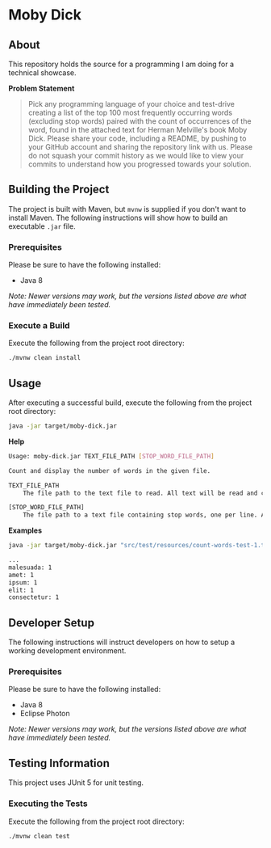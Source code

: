 # Moby Dick

## About
This repository holds the source for a programming I am doing for a technical showcase.

**Problem Statement**  
> Pick any programming language of your choice and test-drive creating a list of the top 100 most frequently occurring words (excluding stop words) paired with the count of occurrences of the word, found in the attached text for Herman Melville's book Moby Dick.  Please share your code, including a README, by pushing to your GitHub account and sharing the repository link with us.  Please do not squash your commit history as we would like to view your commits to understand how you progressed towards your solution.

## Building the Project
The project is built with Maven, but `mvnw` is supplied if you don't want to install Maven. The following instructions will show how to build an executable `.jar` file.

### Prerequisites
Please be sure to have the following installed:  

* Java 8

<i>Note: Newer versions may work, but the versions listed above are what have immediately been tested.</i>

### Execute a Build
Execute the following from the project root directory:
```sh
./mvnw clean install
```

## Usage
After executing a successful build, execute the following from the project root directory:

```sh
java -jar target/moby-dick.jar
```

**Help**  
```sh
Usage: moby-dick.jar TEXT_FILE_PATH [STOP_WORD_FILE_PATH]

Count and display the number of words in the given file.

TEXT_FILE_PATH
    The file path to the text file to read. All text will be read and considered for word count with the exception of spaces and punctuation.

[STOP_WORD_FILE_PATH]
    The file path to a text file containing stop words, one per line. A stop word is a word that will essentially be ignored when reading TEXT_FILE_PATH and will not be considered in the final count.
```

**Examples**  
```sh
java -jar target/moby-dick.jar "src/test/resources/count-words-test-1.txt" "src/test/resources/count-words-stop-test-1.txt"

...
malesuada: 1
amet: 1
ipsum: 1
elit: 1
consectetur: 1
```

## Developer Setup
The following instructions will instruct developers on how to setup a working development environment.

### Prerequisites
Please be sure to have the following installed:  

* Java 8
* Eclipse Photon

<i>Note: Newer versions may work, but the versions listed above are what have immediately been tested.</i>

## Testing Information
This project uses JUnit 5 for unit testing.

### Executing the Tests
Execute the following from the project root directory:
```sh
./mvnw clean test
```